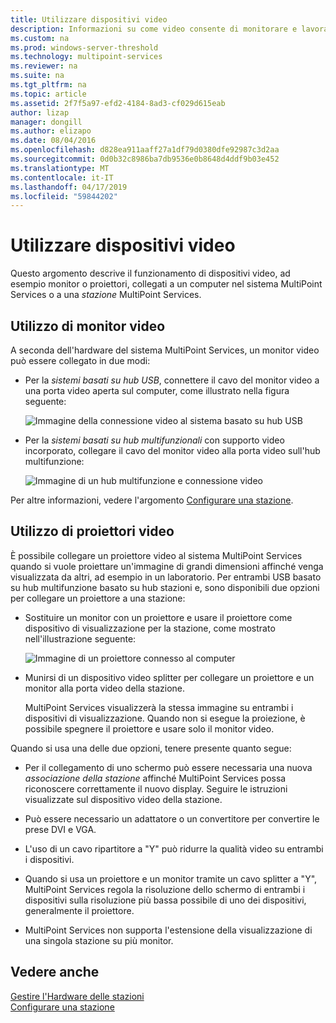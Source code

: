 ```yaml
---
title: Utilizzare dispositivi video
description: Informazioni su come video consente di monitorare e lavorano insieme con le stazioni MultiPoint Services
ms.custom: na
ms.prod: windows-server-threshold
ms.technology: multipoint-services
ms.reviewer: na
ms.suite: na
ms.tgt_pltfrm: na
ms.topic: article
ms.assetid: 2f7f5a97-efd2-4184-8ad3-cf029d615eab
author: lizap
manager: dongill
ms.author: elizapo
ms.date: 08/04/2016
ms.openlocfilehash: d828ea911aaff27a1df79d0380dfe92987c3d2aa
ms.sourcegitcommit: 0d0b32c8986ba7db9536e0b8648d4ddf9b03e452
ms.translationtype: MT
ms.contentlocale: it-IT
ms.lasthandoff: 04/17/2019
ms.locfileid: "59844202"
---
```

# <a name="work-with-video-devices"></a>Utilizzare dispositivi video
Questo argomento descrive il funzionamento di dispositivi video, ad esempio monitor o proiettori, collegati a un computer nel sistema MultiPoint Services o a una *stazione* MultiPoint Services.  
  
## <a name="working-with-video-monitors"></a>Utilizzo di monitor video  
A seconda dell'hardware del sistema MultiPoint Services, un monitor video può essere collegato in due modi:  
  
-   Per la *sistemi basati su hub USB*, connettere il cavo del monitor video a una porta video aperta sul computer, come illustrato nella figura seguente:  
  
    ![Immagine della connessione video al sistema basato su hub USB](./media/WMSVideoConnection.gif)  
  
-   Per la *sistemi basati su hub multifunzionali* con supporto video incorporato, collegare il cavo del monitor video alla porta video sull'hub multifunzione:  
  
    ![Immagine di un hub multifunzione e connessione video](./media/WMSMultifunctionHubVideoConnection.gif)  
  
Per altre informazioni, vedere l'argomento [Configurare una stazione](Set-Up-a-Station.md).  
  
## <a name="working-with-video-projectors"></a>Utilizzo di proiettori video  
È possibile collegare un proiettore video al sistema MultiPoint Services quando si vuole proiettare un'immagine di grandi dimensioni affinché venga visualizzata da altri, ad esempio in un laboratorio. Per entrambi USB basato su hub multifunzione basato su hub stazioni e, sono disponibili due opzioni per collegare un proiettore a una stazione:  
  
-   Sostituire un monitor con un proiettore e usare il proiettore come dispositivo di visualizzazione per la stazione, come mostrato nell'illustrazione seguente:  
  
    ![Immagine di un proiettore connesso al computer](./media/WMSVideoProjectorConnection.gif)  
  
-   Munirsi di un dispositivo video splitter per collegare un proiettore e un monitor alla porta video della stazione.  
  
    MultiPoint Services visualizzerà la stessa immagine su entrambi i dispositivi di visualizzazione. Quando non si esegue la proiezione, è possibile spegnere il proiettore e usare solo il monitor video.  
  
Quando si usa una delle due opzioni, tenere presente quanto segue:  
  
-   Per il collegamento di uno schermo può essere necessaria una nuova *associazione della stazione* affinché MultiPoint Services possa riconoscere correttamente il nuovo display. Seguire le istruzioni visualizzate sul dispositivo video della stazione.  
  
-   Può essere necessario un adattatore o un convertitore per convertire le prese DVI e VGA.  
  
-   L'uso di un cavo ripartitore a "Y" può ridurre la qualità video su entrambi i dispositivi.  
  
-   Quando si usa un proiettore e un monitor tramite un cavo splitter a "Y", MultiPoint Services regola la risoluzione dello schermo di entrambi i dispositivi sulla risoluzione più bassa possibile di uno dei dispositivi, generalmente il proiettore.  
  
-   MultiPoint Services non supporta l'estensione della visualizzazione di una singola stazione su più monitor.  
  
## <a name="see-also"></a>Vedere anche  
[Gestire l'Hardware delle stazioni](Manage-Station-Hardware.md)  
[Configurare una stazione](Set-Up-a-Station.md) 